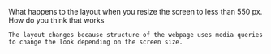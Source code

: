 What happens to the layout when you resize the screen to less than 550 px. How do you think that works

    The layout changes because structure of the webpage uses media queries to change the look depending on the screen size.

